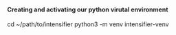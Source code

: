 #### Creating and activating our python virutal environment
cd ~/path/to/intensifier
python3 -m venv intensifier-venv